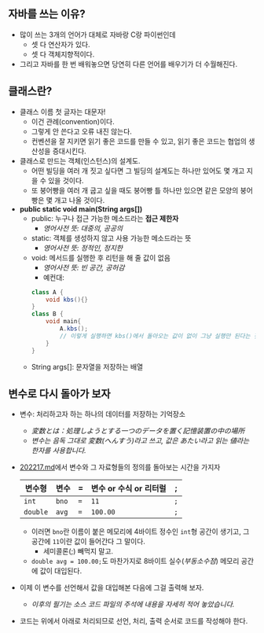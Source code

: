 ## 자바를 쓰는 이유?

- 많이 쓰는 3개의 언어가 대체로 자바랑 C랑 파이썬인데
    - 셋 다 연산자가 있다.
    - 셋 다 객체지향적이다.
- 그리고 자바를 한 번 배워놓으면 당연히 다른 언어를 배우기가 더 수월해진다.

## 클래스란?

- 클래스 이름 첫 글자는 대문자!
    - 이건 관례(convention)이다.
    - 그렇게 안 쓴다고 오류 내진 않는다.
    - 컨벤션을 잘 지키면 읽기 좋은 코드를 만들 수 있고, 읽기 좋은 코드는 협업의 생산성을 증대시킨다.
- 클래스로 만드는 객체(인스턴스)의 설계도.
    - 어떤 빌딩을 여러 개 짓고 싶다면 그 빌딩의 설계도는 하나만 있어도 몇 개고 지을 수 있을 것이다.
    - 또 붕어빵을 여러 개 굽고 싶을 때도 붕어빵 틀 하나만 있으면 같은 모양의 붕어빵은 몇 개고 나올 것이다.
- **public static void main(String args[])**
    - public: 누구나 접근 가능한 메소드라는 **접근 제한자**
        - *영어사전 뜻: 대중의, 공공의*
    - static: 객체를 생성하지 않고 사용 가능한 메소드라는 뜻
        - *영어사전 뜻: 정적인, 정지한*
    - void: 메서드를 실행한 후 리턴을 해 줄 값이 없음
        - *영어사전 뜻: 빈 공간, 공허감*
        - 예컨대:
        ```java
        class A {
            void kbs(){}
        }
        class B {
            void main{
                A.kbs();
                // 이렇게 실행하면 kbs()에서 돌아오는 값이 없이 그냥 실행만 된다는 것
            }            
        }
        ```
    - String args[]: 문자열을 저장하는 배열

## 변수로 다시 돌아가 보자

- 변수: 처리하고자 하는 하나의 데이터를 저장하는 기억장소
    - *変数とは：処理しようとする一つのデータを置く記憶装置の中の場所*
    - *변수는 음독 그대로 変数(へんすう)라고 쓰고, 값은 あたい라고 읽는 値라는 한자를 사용합니다.*
- [202217.md](/221011-_JAVA_AND_ETC/221017/221017.md)에서 변수와 그 자료형들의 정의를 돌아보는 시간을 가지자

    | 변수형 | 변수 | = | 변수 or 수식 or 리터럴 | ; |
    |---|---|---|---|---|
    | `int` | `bno` | `=` | `11` | `;` |
    | `double` | `avg` | `=` | `100.00` | `;` |

    - 이러면 `bno`란 이름이 붙은 메모리에 4바이트 정수인 `int`형 공간이 생기고, 그 공간에 `11`이란 값이 들어간다 그 말이다.
        - 세미콜론(;) 빼먹지 말고.
    - `double avg = 100.00;`도 마찬가지로 8바이트 실수(*부동소수점*) 메모리 공간에 값이 대입된다.

- 이제 이 변수를 선언해서 값을 대입해본 다음에 그걸 출력해 보자.
    - *이후의 필기는 소스 코드 파일의 주석에 내용을 자세히 적어 놓았습니다.*
- 코드는 위에서 아래로 처리되므로 선언, 처리, 출력 순서로 코드를 작성해야 한다.